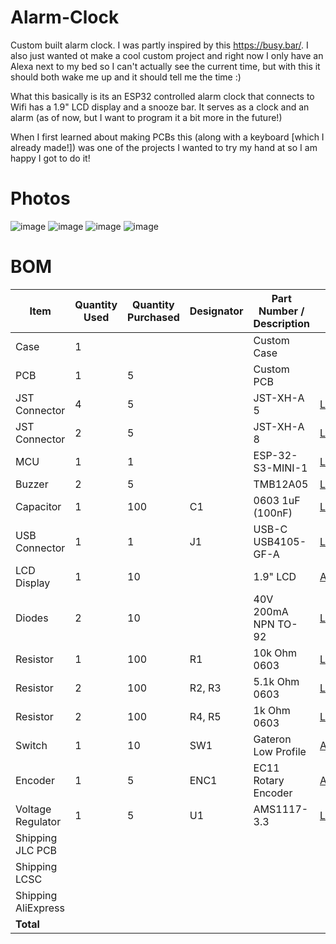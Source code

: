 # Alarm-Clock

Custom built alarm clock. I was partly inspired by this https://busy.bar/. I also just wanted ot make a cool custom project and right now I only have an Alexa next to my bed so I can't actually see the current time, but with this it should both wake me up and it should tell me the time :) 

What this basically is its an ESP32 controlled alarm clock that connects to Wifi has a 1.9" LCD display and a snooze bar. It serves as a clock and an alarm (as of now, but I want to program it a bit more in the future!)

When I first learned about making PCBs this (along with a keyboard [which I already made!]) was one of the projects I wanted to try my hand at so I am happy I got to do it!

# Photos

![image](https://github.com/user-attachments/assets/4e5bb61c-47e1-4444-8f99-453aa80d3cd4)
![image](https://github.com/user-attachments/assets/80e9fbce-8971-47c7-9332-39027cc3fba1)
![image](https://github.com/user-attachments/assets/a8e63787-a606-4243-9073-25941b7e3b01)
![image](https://github.com/user-attachments/assets/1c70145e-44f7-451b-9ec1-bf2e765dd925)

# BOM

| Item              | Quantity Used | Quantity Purchased | Designator | Part Number / Description              | Link                                                                                                                                      | Cost   |
|-------------------|----------------|---------------------|------------|----------------------------------------|-------------------------------------------------------------------------------------------------------------------------------------------|--------|
| Case              | 1              |                     |            | Custom Case                            |                                                                                                                                           |        |
| PCB               | 1              | 5                   |            | Custom PCB                             |                                                                                                                                           | $8.90  |
| JST Connector     | 4              | 5                   |            | JST-XH-A 5                              | [LCSC](https://lcsc.com/product-detail/Wire-To-Board-Connector_JST-B5B-XH-A-LF-SN_C157991.html)                                           | $0.42  |
| JST Connector     | 2              | 5                   |            | JST-XH-A 8                              | [LCSC](https://lcsc.com/product-detail/Wire-To-Board-Connector_JST-B8B-XH-A-LF-SN_C157972.html)          | $0.66  |
| MCU               | 1              | 1                   |            | ESP-32-S3-MINI-1                        | [LCSC](https://lcsc.com/product-detail/WiFi-Modules_Espressif-Systems-ESP32-S3-MINI-1-N8_C2913206.html)                                   | $5.11  |
| Buzzer            | 2              | 5                   |            | TMB12A05                                | [LCSC](https://lcsc.com/product-detail/Buzzers_Jiangsu-Huaneng-Elec-TMB12A05_C96093.html)                                                 | $0.90  |
| Capacitor         | 1              | 100                 | C1         | 0603 1uF (100nF)                         | [LCSC](https://lcsc.com/product-detail/image/CC0603KRX7R9BB104_C14663.html)                                                               | $0.24  |
| USB Connector     | 1              | 1                   | J1         | USB-C USB4105-GF-A                      | [LCSC](https://lcsc.com/product-detail/USB-Connectors_Global-Connector-Technology-USB4105-GF-A_C3020560.html) | $1.16  |
| LCD Display       | 1              | 10                  |            | 1.9" LCD                                | [AliExpress](https://www.aliexpress.us/item/3256807182983606.html)                                                                             | $3.25  |
| Diodes            | 2              | 10                  |            | 40V 200mA NPN TO-92                     | [LCSC](https://lcsc.com/product-detail/image/2N3904X_C5156722.html)                                                                      | $0.38  |
| Resistor          | 1              | 100                 | R1         | 10k Ohm 0603                            | [LCSC](https://lcsc.com/product-detail/image/RC0603FR-0710KL_C98220.html)                                                                | $0.11  |
| Resistor          | 2              | 100                 | R2, R3     | 5.1k Ohm 0603                           | [LCSC](https://lcsc.com/product-detail/image/RC0603FR-075K1L_C105580.html)                                                               | $0.12  |
| Resistor          | 2              | 100                 | R4, R5     | 1k Ohm 0603                             | [LCSC](https://lcsc.com/product-detail/Chip-Resistor-Surface-Mount_YAGEO-RC0603FR-071KL_C22548.html)                                     | $0.11  |
| Switch            | 1              | 10                  | SW1        | Gateron Low Profile                     | [AliExpress](https://www.aliexpress.us/item/3256808635477539.html)                                                                             | $5.79  |
| Encoder           | 1              | 5                   | ENC1       | EC11 Rotary Encoder                     | [AliExpress](https://www.aliexpress.us/item/3256801237549169.html)                                                                             | $0.99  |
| Voltage Regulator | 1              | 5                   | U1         | AMS1117-3.3                             | [LCSC](https://lcsc.com/product-detail/Voltage-Regulators-Linear-Low-Drop-Out-LDO-Regulators_Advanced-Monolithic-Systems-AMS1117-3-3_C6186.html) | $0.87  |
| Shipping JLC PCB  |                |                     |            |                                        |                                                                                                                                           | $22.73 |
| Shipping LCSC     |                |                     |            |                                        |                                                                                                                                           | $17.39 |
| Shipping AliExpress|               |                     |            |                                        |                                                                                                                                           | $0.00  |
| **Total**         |                |                     |            |                                        |                                                                                                                                           | **$69.13** |

